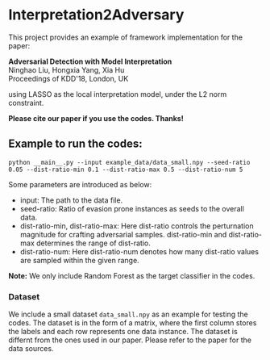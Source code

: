 # Interpretation2Adversary

This project provides an example of framework implementation for the paper: <br>

**Adversarial Detection with Model Interpretation**<br>
Ninghao Liu, Hongxia Yang, Xia Hu<br>
Proceedings of KDD'18, London, UK <br>

using LASSO as the local interpretation model, under the L2 norm constraint.

**Please cite our paper if you use the codes. Thanks!**


## Example to run the codes:
```
python __main__.py --input example_data/data_small.npy --seed-ratio 0.05 --dist-ratio-min 0.1 --dist-ratio-max 0.5 --dist-ratio-num 5
```
Some parameters are introduced as below:
- input: The path to the data file.
- seed-ratio: Ratio of evasion prone instances as seeds to the overall data.
- dist-ratio-min, dist-ratio-max: Here dist-ratio controls the perturnation magnitude for crafting adversarial samples. dist-ratio-min and dist-ratio-max determines the range of dist-ratio. 
- dist-ratio-num: Here dist-ratio-num denotes how many dist-ratio values are sampled within the given range.<br>

**Note:**
We only include Random Forest as the target classifier in the codes.

### Dataset
We include a small dataset `data_small.npy` as an example for testing the codes. The dataset is in the form of a matrix, where the first column stores the labels and each row represents one data instance. The dataset is differnt from the ones used in our paper. Please refer to the paper for the data sources.

